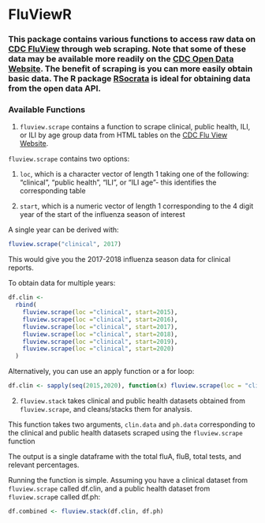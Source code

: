 FluViewR
================

### This package contains various functions to access raw data on [CDC FluView](https://www.cdc.gov/flu/weekly/index.htm) through web scraping. Note that some of these data may be available more readily on the [CDC Open Data Website](https://data.cdc.gov/). The benefit of scraping is you can more easily obtain basic data. The R package [RSocrata](https://cran.r-project.org/web/packages/RSocrata/index.html) is ideal for obtaining data from the open data API.

### Available Functions

1.  `fluview.scrape` contains a function to scrape clinical, public
    health, ILI, or ILI by age group data from HTML tables on the [CDC
    Flu View Website](https://www.cdc.gov/flu/weekly/index.htm).

`fluview.scrape` contains two options:

1.  `loc`, which is a character vector of length 1 taking one of the
    following: “clinical”, “public health”, “ILI”, or “ILI age”- this
    identifies the corresponding table

2.  `start`, which is a numeric vector of length 1 corresponding to the
    4 digit year of the start of the influenza season of interest

A single year can be derived with:

``` r
fluview.scrape("clinical", 2017)
```

This would give you the 2017-2018 influenza season data for clinical
reports.

To obtain data for multiple years:

``` r
df.clin <-
  rbind(
    fluview.scrape(loc ="clinical", start=2015),
    fluview.scrape(loc ="clinical", start=2016),
    fluview.scrape(loc ="clinical", start=2017),
    fluview.scrape(loc ="clinical", start=2018),
    fluview.scrape(loc ="clinical", start=2019),
    fluview.scrape(loc ="clinical", start=2020)
  )
```

Alternatively, you can use an apply function or a for loop:

``` r
df.clin <- sapply(seq(2015,2020), function(x) fluview.scrape(loc = "clinical", function(x) start=x))
```

2.  `fluview.stack` takes clinical and public health datasets obtained
    from `fluview.scrape`, and cleans/stacks them for analysis.

This function takes two arguments, `clin.data` and `ph.data`
corresponding to the clinical and public health datasets scraped using
the `fluview.scrape` function

The output is a single dataframe with the total fluA, fluB, total tests,
and relevant percentages.

Running the function is simple. Assuming you have a clinical dataset
from `fluview.scrape` called df.clin, and a public health dataset from
`fluview.scrap`e called df.ph:

``` r
df.combined <- fluview.stack(df.clin, df.ph)
```
